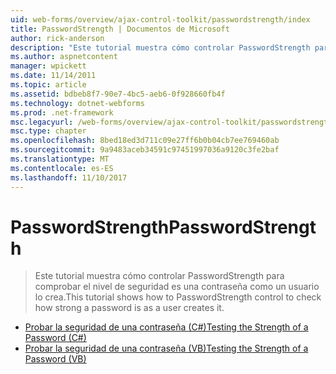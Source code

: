 ```yaml
---
uid: web-forms/overview/ajax-control-toolkit/passwordstrength/index
title: PasswordStrength | Documentos de Microsoft
author: rick-anderson
description: "Este tutorial muestra cómo controlar PasswordStrength para comprobar el nivel de seguridad es una contraseña como un usuario lo crea."
ms.author: aspnetcontent
manager: wpickett
ms.date: 11/14/2011
ms.topic: article
ms.assetid: bdbeb8f7-90e7-4bc5-aeb6-0f928660fb4f
ms.technology: dotnet-webforms
ms.prod: .net-framework
msc.legacyurl: /web-forms/overview/ajax-control-toolkit/passwordstrength
msc.type: chapter
ms.openlocfilehash: 8bed18ed3d711c09e27ff6b0b04cb7ee769460ab
ms.sourcegitcommit: 9a9483aceb34591c97451997036a9120c3fe2baf
ms.translationtype: MT
ms.contentlocale: es-ES
ms.lasthandoff: 11/10/2017
---
```

<a name="passwordstrength"></a><span data-ttu-id="1e77e-103">PasswordStrength</span><span class="sxs-lookup"><span data-stu-id="1e77e-103">PasswordStrength</span></span>
====================
> <span data-ttu-id="1e77e-104">Este tutorial muestra cómo controlar PasswordStrength para comprobar el nivel de seguridad es una contraseña como un usuario lo crea.</span><span class="sxs-lookup"><span data-stu-id="1e77e-104">This tutorial shows how to PasswordStrength control to check how strong a password is as a user creates it.</span></span>


- [<span data-ttu-id="1e77e-105">Probar la seguridad de una contraseña (C#)</span><span class="sxs-lookup"><span data-stu-id="1e77e-105">Testing the Strength of a Password (C#)</span></span>](testing-the-strength-of-a-password-cs.md)
- [<span data-ttu-id="1e77e-106">Probar la seguridad de una contraseña (VB)</span><span class="sxs-lookup"><span data-stu-id="1e77e-106">Testing the Strength of a Password (VB)</span></span>](testing-the-strength-of-a-password-vb.md)
